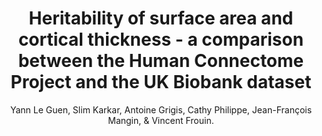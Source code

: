 ---
author: Yann Le Guen, Slim Karkar, Antoine Grigis, Cathy Philippe, Jean-François Mangin, & Vincent Frouin.
title: Heritability of surface area and cortical thickness - a comparison between the Human Connectome Project and the UK Biobank dataset
year: 2019
type: inproceedings
url: hal-cea.archives-ouvertes.fr/cea-02016831
booktitle: ISBI 2019 - Proceedings of the IEEE International Symposium on Biomedical Imaging
team: yes
---